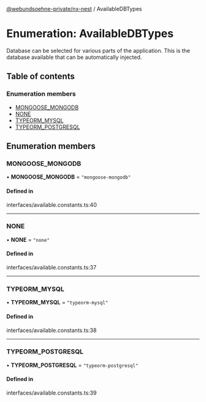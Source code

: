 [@webundsoehne-private/nx-nest](../README.md) / AvailableDBTypes

# Enumeration: AvailableDBTypes

Database can be selected for various parts of the application. This is the database available that can be automatically injected.

## Table of contents

### Enumeration members

- [MONGOOSE_MONGODB](AvailableDBTypes.md#mongoose_mongodb)
- [NONE](AvailableDBTypes.md#none)
- [TYPEORM_MYSQL](AvailableDBTypes.md#typeorm_mysql)
- [TYPEORM_POSTGRESQL](AvailableDBTypes.md#typeorm_postgresql)

## Enumeration members

### MONGOOSE_MONGODB

• **MONGOOSE_MONGODB** = `"mongoose-mongodb"`

#### Defined in

interfaces/available.constants.ts:40

---

### NONE

• **NONE** = `"none"`

#### Defined in

interfaces/available.constants.ts:37

---

### TYPEORM_MYSQL

• **TYPEORM_MYSQL** = `"typeorm-mysql"`

#### Defined in

interfaces/available.constants.ts:38

---

### TYPEORM_POSTGRESQL

• **TYPEORM_POSTGRESQL** = `"typeorm-postgresql"`

#### Defined in

interfaces/available.constants.ts:39
